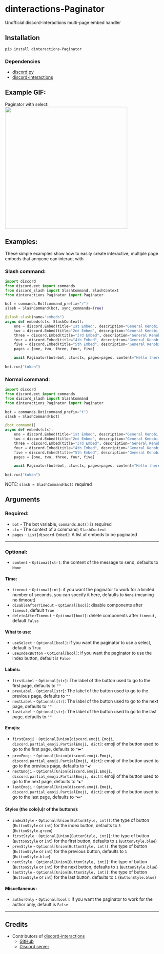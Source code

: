# dinteractions-Paginator
Unofficial discord-interactions multi-page embed handler

## Installation
```
pip install dinteractions-Paginator
```

### Dependencies
- [discord.py](https://pypi.org/project/discord.py/)
- [discord-interactions](https://pypi.org/project/discord-interactions/)

## Example GIF:
<div align="left">
    Paginator with select:<br>
    <img src="https://cdn.discordapp.com/attachments/871853650568417310/871902648243216384/8B3ol6wW0q.gif" height="400">
<div>

## Examples:
These simple examples show how to easily create interactive, multiple page embeds that annyone can interact with.

### Slash command:
```py
import discord
from discord.ext import commands
from discord_slash import SlashCommand, SlashContext
from dinteractions_Paginator import Paginator

bot = commands.Bot(command_prefix="/")
slash = SlashCommand(bot, sync_commands=True)

@slash.slash(name="embeds")
async def embeds(ctx: SlashContext):
    one = discord.Embed(title="1st Embed", description="General Kenobi!", color=discord.Color.red())
    two = discord.Embed(title="2nd Embed", description="General Kenobi!", color=discord.Color.orange())
    three = discord.Embed(title="3rd Embed", description="General Kenobi!", color=discord.Color.gold())
    four = discord.Embed(title="4th Embed", description="General Kenobi!", color=discord.Color.green())
    five = discord.Embed(title="5th Embed", description="General Kenobi!", color=discord.Color.blue())
    pages = [one, two, three, four, five]

    await Paginator(bot=bot, ctx=ctx, pages=pages, content="Hello there")
 
bot.run("token")
```

### Normal command:
```py
import discord
from discord.ext import commands
from discord_slash import SlashCommand
from dinteractions_Paginator import Paginator

bot = commands.Bot(command_prefix="t")
slash = SlashCommand(bot)

@bot.command()
async def embeds(ctx):
    one = discord.Embed(title="1st Embed", description="General Kenobi!", color=discord.Color.red())
    two = discord.Embed(title="2nd Embed", description="General Kenobi!", color=discord.Color.orange())
    three = discord.Embed(title="3rd Embed", description="General Kenobi!", color=discord.Color.gold())
    four = discord.Embed(title="4th Embed", description="General Kenobi!", color=discord.Color.green())
    five = discord.Embed(title="5th Embed", description="General Kenobi!", color=discord.Color.blue())
    pages = [one, two, three, four, five]

    await Paginator(bot=bot, ctx=ctx, pages=pages, content="Hello there")
 
bot.run("token")
```
NOTE: `slash = SlashCommand(bot)` required

## Arguments

### Required:
- `bot` - The bot variable, `commands.Bot()` is required
- `ctx` - The context of a command; `SlashContext`
- `pages` - `List[discord.Embed]`: A list of embeds to be paginated
----------------------------------------
### Optional:
- `content` - `Optional[str]`: the content of the message to send, defaults to `None`

#### Time:
- `timeout` - `Optional[int]`: if you want the paginator to work for a limited number of seconds, you can specify it here, defaults to `None` (meaning no timeout)
- `disableAfterTimeout` - `Optional[bool]`: disable components after `timeout`, default `True`
- `deleteAfterTimeout` - `Optional[bool]`: delete components after `timeout`, default `False`

#### What to use:
- `useSelect` - `Optional[bool]`: if you want the paginator to use a select, default is `True`
- `useIndexButton` - `Optional[bool]`: if you want the paginator to use the index button, default is `False`

#### Labels:
- `firstLabel` - `Optional[str]`: The label of the button used to go to the first page, defaults to `""`
- `prevLabel` - `Optional[str]`: The label of the button used to go to the previous page, defaults to `""`
- `nextLabel` - `Optional[str]`: The label of the button used to go to the next page, defaults to `""`
- `lastLabel` - `Optional[str]`: The label of the button used to go to the last page, defaults to `""`

#### Emojis:
- `firstEmoji` - `Optional[Union[discord.emoji.Emoji, discord.partial_emoji.PartialEmoji, dict]`: emoji of the button used to go to the first page, defaults to `"⏮️"`
- `prevEmoji` - `Optional[Union[discord.emoji.Emoji, discord.partial_emoji.PartialEmoji, dict]`: emoji of the button used to go to the previous page, defaults to `"◀"`
- `nextEmoji` - `Optional[Union[discord.emoji.Emoji, discord.partial_emoji.PartialEmoji, dict]`: emoji of the button used to go to the next page, defaults to `"▶"`
- `lastEmoji` - `Optional[Union[discord.emoji.Emoji, discord.partial_emoji.PartialEmoji, dict]`: emoji of the button used to go to the last page, defaults to `"⏭️"`

#### Styles (the colo[u]r of the buttons):
- `indexStyle` - `Optional[Union[ButtonStyle, int]]`: the type of button (`ButtonStyle` or `int`) for the index button, defaults to `3` (`ButtonStyle.green`)
- `firstStyle` - `Optional[Union[ButtonStyle, int]]`: the type of button (`ButtonStyle` or `int`) for the first button, defaults to `1` (`ButtonStyle.blue`)
- `prevStyle` - `Optional[Union[ButtonStyle, int]]`: the type of button (`ButtonStyle` or `int`) for the previous button, defaults to `1` (`ButtonStyle.blue`)
- `nextStyle` - `Optional[Union[ButtonStyle, int]]`: the type of button (`ButtonStyle` or `int`) for the next button, defaults to `1` (`ButtonStyle.blue`)
- `lastStyle` - `Optional[Union[ButtonStyle, int]]`: the type of button (`ButtonStyle` or `int`) for the last button, defaults to `1` (`ButtonStyle.blue`)

#### Miscellaneous:
- `authorOnly` - `Optional[bool]`: if you want the paginator to work for the author only, default is `False`
---------------------------------

## Credits
- Contributors of [discord-interactions](https://pypi.org/project/discord-py-slash-command/)
    - [GitHub](https://github.com/discord-py-slash-commands/discord-py-interactions)
    - [Discord server](https://discord.gg/KkgMBVuEkx)
